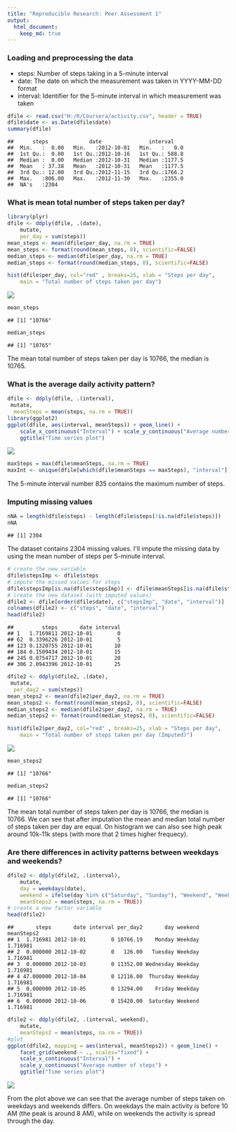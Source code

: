 ```yaml
---
title: "Reproducible Research: Peer Assessment 1"
output: 
  html_document:
    keep_md: true
---
```




### Loading and preprocessing the data
- steps: Number of steps taking in a 5-minute interval
- date: The date on which the measurement was taken in YYYY-MM-DD format
- interval: Identifier for the 5-minute interval in which measurement was taken


```r
dfile <- read.csv("H:/R/Coursera/activity.csv", header = TRUE)
dfile$date <- as.Date(dfile$date)
summary(dfile)
```

```
##      steps             date               interval     
##  Min.   :  0.00   Min.   :2012-10-01   Min.   :   0.0  
##  1st Qu.:  0.00   1st Qu.:2012-10-16   1st Qu.: 588.8  
##  Median :  0.00   Median :2012-10-31   Median :1177.5  
##  Mean   : 37.38   Mean   :2012-10-31   Mean   :1177.5  
##  3rd Qu.: 12.00   3rd Qu.:2012-11-15   3rd Qu.:1766.2  
##  Max.   :806.00   Max.   :2012-11-30   Max.   :2355.0  
##  NA's   :2304
```

### What is mean total number of steps taken per day?


```r
library(plyr)
dfile <- ddply(dfile, .(date),
    mutate,
    per_day = sum(steps))
mean_steps <- mean(dfile$per_day, na.rm = TRUE)
mean_steps <- format(round(mean_steps, 0), scientific=FALSE)
median_steps <- median(dfile$per_day, na.rm = TRUE)
median_steps <- format(round(median_steps, 0), scientific=FALSE)

hist(dfile$per_day, col="red" , breaks=25, xlab = "Steps per day", 
    main = "Total number of steps taken per day")
```

![](PA1_template_files/figure-html/mean-1.png)<!-- -->

```r
mean_steps
```

```
## [1] "10766"
```

```r
median_steps
```

```
## [1] "10765"
```

The mean total number of steps taken per day is 10766, the median is 10765.

### What is the average daily activity pattern?


```r
dfile <- ddply(dfile, .(interval),
 mutate,
  meanSteps = mean(steps, na.rm = TRUE))
library(ggplot2)
ggplot(dfile, aes(interval, meanSteps)) + geom_line() +
    scale_x_continuous("Interval") + scale_y_continuous("Average number of steps") +
    ggtitle("Time series plot")
```

![](PA1_template_files/figure-html/TSplot-1.png)<!-- -->

```r
maxSteps = max(dfile$meanSteps, na.rm = TRUE)
maxInt <- unique(dfile[which(dfile$meanSteps == maxSteps), "interval"])
```

The 5-minute interval number 835 contains the maximum number of steps.


### Imputing missing values


```r
nNA = length(dfile$steps) - length(dfile$steps[!is.na(dfile$steps)])
nNA
```

```
## [1] 2304
```

The dataset contains 2304 missing values.
I'll impute the missing data by using the mean number of steps per 5-minute interval.


```r
# create the new variable
dfile$stepsImp <- dfile$steps
# impute the missed values for steps
dfile$stepsImp[is.na(dfile$stepsImp)] <- dfile$meanSteps[is.na(dfile$stepsImp)]
# create the new dataset (with imputed values)
dfile2 <- dfile[order(dfile$date), c("stepsImp", "date", "interval")]
colnames(dfile2) <- c("steps", "date", "interval")
head(dfile2)
```

```
##         steps       date interval
## 1   1.7169811 2012-10-01        0
## 62  0.3396226 2012-10-01        5
## 123 0.1320755 2012-10-01       10
## 184 0.1509434 2012-10-01       15
## 245 0.0754717 2012-10-01       20
## 306 2.0943396 2012-10-01       25
```


```r
dfile2 <- ddply(dfile2, .(date),
 mutate,
  per_day2 = sum(steps))
mean_steps2 <- mean(dfile2$per_day2, na.rm = TRUE)
mean_steps2 <- format(round(mean_steps2, 0), scientific=FALSE)
median_steps2 <- median(dfile2$per_day2, na.rm = TRUE)
median_steps2 <- format(round(median_steps2, 0), scientific=FALSE)

hist(dfile2$per_day2, col="red" , breaks=25, xlab = "Steps per day", 
    main = "Total number of steps taken per day (Imputed)")
```

![](PA1_template_files/figure-html/mean2-1.png)<!-- -->

```r
mean_steps2
```

```
## [1] "10766"
```

```r
median_steps2
```

```
## [1] "10766"
```

The mean total number of steps taken per day is 10766, the median is 10766. We can see that after imputation the mean and median total number of steps taken per day are equal. On histogram we can also see high peak around 10k-11k steps (with more that 2 times higher frequecy).


### Are there differences in activity patterns between weekdays and weekends?


```r
dfile2 <- ddply(dfile2, .(interval),
    mutate,
    day = weekdays(date),
    weekend = ifelse(day %in% c("Saturday", "Sunday"), "Weekend", "Weekday"),
    meanSteps2 = mean(steps, na.rm = TRUE))
# create a new factor variable
head(dfile2)
```

```
##       steps       date interval per_day2       day weekend meanSteps2
## 1  1.716981 2012-10-01        0 10766.19    Monday Weekday   1.716981
## 2  0.000000 2012-10-02        0   126.00   Tuesday Weekday   1.716981
## 3  0.000000 2012-10-03        0 11352.00 Wednesday Weekday   1.716981
## 4 47.000000 2012-10-04        0 12116.00  Thursday Weekday   1.716981
## 5  0.000000 2012-10-05        0 13294.00    Friday Weekday   1.716981
## 6  0.000000 2012-10-06        0 15420.00  Saturday Weekend   1.716981
```


```r
dfile2 <- ddply(dfile2, .(interval, weekend),
    mutate,
    meanSteps2 = mean(steps, na.rm = TRUE))
#plot
ggplot(dfile2, mapping = aes(interval, meanSteps2)) + geom_line() + 
    facet_grid(weekend ~ ., scales="fixed") +
    scale_x_continuous("Interval") + 
    scale_y_continuous("Average number of steps") +
    ggtitle("Time series plot") 
```

![](PA1_template_files/figure-html/TSplot2-1.png)<!-- -->

From the plot above we can see that the average number of steps taken on weekdays and weekends differs. On weekdays the main activity is before 10 AM (the peak is around 8 AM), while on 
weekends the activity is spread through the day.
